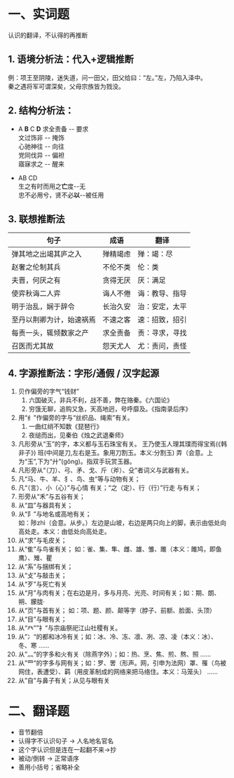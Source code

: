 # 一、实词题
认识的翻译，不认得的再推断

## 1. 语境分析法：代入+逻辑推断
例：项王至阴陵，迷失道，问一田父，田父给曰：“左。”左，乃陷入泽中。  
秦之遇将军可谓深矣，父母宗族皆为戮没。

## 2. 结构分析法：

- A **B** C **D**
    求全责备 -- 要求  
    文过饰非 -- 掩饰  
    心驰神往 -- 向往  
    党同伐异 -- 偏袒  
    寤寐求之 -- 醒来  

- AB CD  
    生之有时而用之**亡**度--无  
    忠不必用兮，贤不必**以**--被任用  

## 3. 联想推断法

|句子|成语|翻译|
|----|---|---|
|弹其地之出竭其庐之入|殚精竭虑|殚：竭：尽|
|赵奢之伦制其兵|不伦不类|伦：类|
|夫晋，何厌之有|贪得无厌|厌：满足|
|使弈秋诲二人弈|诲人不倦|诲：教导、指导|
|明于治乱，娴于辞令|长治久安|治：安定，太平|
|至丹以荆卿为计，始速祸焉 |不速之客|速：招致，招引|
|每责一头，辄倾数家之产 | 求全责备|责：寻求，寻找|
|召医而尤其故 |怨天尤人|尤：责问，责怪|

## 4. 字源推断法：字形/通假 / 汉字起源

1. 贝作偏旁的字气“钱财”
   1. 六国破灭，非兵不利，战不善，弊在赂秦。《六国论》
   2. 穷饿无聊，追购又急，天高地迥，号呼靡及。《指南录后序》
2. 用“纟”作偏旁的字与“丝织品、绳索”有关。
    1. 一曲红绡不知数《琵琶行》
    2. 夜缒而出，见秦伯《烛之武退秦师》
3. 凡形旁从“玉”的字，本义都与玉石珠宝有关。
    王乃使玉人理其璞而得宝焉(《韩非子》)
    班(中间是刀,左右是玉。象用刀割玉。本义:分割玉)
    弄（会意。上为“玉”,下为“廾”(gǒng)。指双手玩赏玉器。
4. 凡形旁从“（刀）、弓、矛、戈、斤（斧）、殳”者词义与武器有关。
5. 凡“马、牛、羊、犭、鸟、虫”等与动物有关；
6. 凡“（言）、小（心）”与心情 有关；“之（定）、行（行）”行走 与有关；
7. 形旁从“禾”与五谷有关；
8. 从“皿”与器具有关；
9.  从“阝”与地名或高地有关；  
    如：陟zhì（会意。从步。）左边是山坡，右边是两只向上的脚，表示由低处向高处走。本义：由低处向高处走。
10. 从“求”与毛皮关；
11. 从“隹”与鸟雀有关； 如：雀、集、隼、雌、雄、雏、雎（本义：雎鸠，即鱼鹰）、雉、瞿
12. 从“系”与捆绑有关；
13. 从“攴”与敲击关；
14. 从“歹”与死亡有关
15. 从“月”与肉有关；在右边是月，多与月亮、光亮、时间有关；如：期、朗、朔、朦胧·
16. 从“页”与首有关；  如：项、题、颜、颠等字（脖子、前额、脸面、头顶）
17. 从“目”与眼有关；
18. 从“癶””礻“与宗庙祭祀江山社稷有关。
19. 从”冫“的都和冰冷有关；如：冰、冷、冻、凛、冽、凉、凌（本义：冰）、冬、寒 ……
20. 从”灬“的字多和火有关（除燕字外）；如：热、烹、焦、煎、熬、照 ……
21. 从”罒“的字多与网有关；如：罗、罟（形声。网，引申为法网）罩、罹（鸟被网住，表遭受）、羁（用皮革制成的网络来把马络住。本义：马笼头） ……
22. 从”自”与鼻子有关；从见与眼有关

# 二、翻译题
- 音节翻倍
- 认得字不认识句子 → 人名地名官名
- 这个字认识但是连在一起翻不来→抄
- 被动/倒转 → 正常语序
- 善用小括号；省略补全
